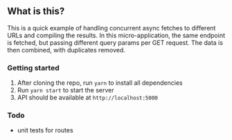 ## What is this?
This is a quick example of handling concurrent async fetches to different URLs and compiling the results. In this micro-application, the same endpoint is fetched, but passing different query params per GET request. The data is then combined, with duplicates removed.

### Getting started
1. After cloning the repo, run `yarn` to install all dependencies
2. Run `yarn start` to start the server
3. API should be available at `http://localhost:5000`

### Todo
- unit tests for routes
